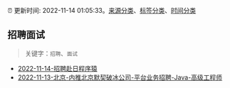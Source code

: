 :alarm_clock: 更新时间: 2022-11-14 01:05:33。[来源分类](../README.md)、[标签分类](../TAGS.md)、[时间分类](../TIMELINE.md)

## 招聘面试


> 关键字：`招聘`、`面试`



- [2022-11-14-招聘赴日程序猿](https://www.v2ex.com/t/894991) 
- [2022-11-13-北京-内推北京默契破冰公司-平台业务招聘-Java-高级工程师](https://www.v2ex.com/t/894962) 